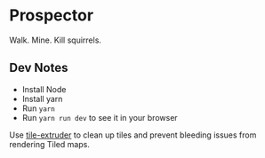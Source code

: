 # Prospector

Walk. Mine. Kill squirrels.

## Dev Notes
- Install Node
- Install yarn
- Run `yarn`
- Run `yarn run dev` to see it in your browser

Use [tile-extruder](https://github.com/sporadic-labs/tile-extruder) to clean up tiles and prevent bleeding issues from rendering Tiled maps.
